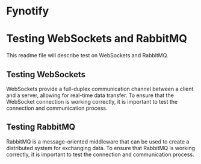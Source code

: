 # Fynotify
# Testing WebSockets and RabbitMQ

This readme file will describe test on WebSockets and RabbitMQ.

## Testing WebSockets

WebSockets provide a full-duplex communication channel between a client and a server, allowing for real-time data transfer. To ensure that the WebSocket connection is working correctly, it is important to test the connection and communication process. 

## Testing RabbitMQ

RabbitMQ is a message-oriented middleware that can be used to create a distributed system for exchanging data. To ensure that RabbitMQ is working correctly, it is important to test the connection and communication process.
